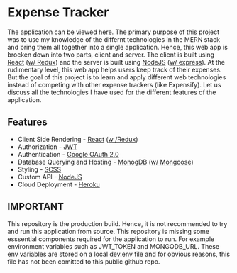# Expense Tracker
The application can be viewed [here](https://khara-expense-tracker.herokuapp.com/). The primary purpose of this project was to use my knowledge of the differnt technologies in the MERN stack and bring them all together into a single application.
Hence, this web app is brocken down into two parts, client and server. The client is built using [React](https://reactjs.org/) ([w/ Redux](https://redux.js.org/)) 
and the server is built using [NodeJS](https://nodejs.org/en/) ([w/ express](https://expressjs.com/)). 
At the rudimentary level, this web app helps users keep track of their expenses. But the goal of this project is to learn and apply different web technologies instead of competing with other expense trackers (like Expensify). Let us discuss all the technologies I have used for the different features of the application.

## Features
- Client Side Rendering - [React](https://reactjs.org/) ([w /Redux](https://redux.js.org/))
- Authorization - [JWT](https://jwt.io/)
- Authentication - [Google OAuth 2.0](https://developers.google.com/identity/protocols/oauth2)
- Database Querying and Hosting - [MonogDB](https://www.mongodb.com/) ([w/ Mongoose](https://mongoosejs.com/)) 
- Styling - [SCSS](https://sass-lang.com/)
- Custom API - [NodeJS](https://nodejs.org/en/)
- Cloud Deployment - [Heroku](https://www.heroku.com/)

## IMPORTANT
This repository is the production build. Hence, it is not recommended to try and run this application from source. This repository is missing some esssential components
required for the application to run. For example environment variables such as JWT_TOKEN and MONGODB_URL. These env variables are stored on a local dev.env file and for
obvious reasons, this file has not been comitted to this public github repo. 
